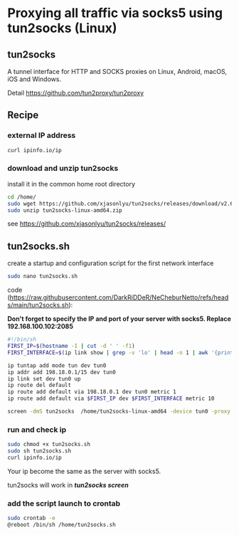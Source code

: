 # Proxying all traffic via socks5 using tun2socks (Linux)

## tun2socks

A tunnel interface for HTTP and SOCKS proxies on Linux, Android, macOS, iOS and Windows.

Detail https://github.com/tun2proxy/tun2proxy

## Recipe

### external IP address

```bash
curl ipinfo.io/ip
```

### download and unzip tun2socks

install it in the common home root directory

```bash
cd /home/
sudo wget https://github.com/xjasonlyu/tun2socks/releases/download/v2.6.0/tun2socks-linux-amd64.zip
sudo unzip tun2socks-linux-amd64.zip
```

see https://github.com/xjasonlyu/tun2socks/releases/


## tun2socks.sh

create a startup and configuration script for the first network interface

```bash
sudo nano tun2socks.sh
```

code (https://raw.githubusercontent.com/DarkRiDDeR/NeCheburNetto/refs/heads/main/tun2socks.sh):

**Don't forget to specify the IP and port of your server with socks5. Replace 192.168.100.102:2085**

```sh
#!/bin/sh
FIRST_IP=$(hostname -I | cut -d ' ' -f1)
FIRST_INTERFACE=$(ip link show | grep -v 'lo' | head -n 1 | awk '{print $2}' | sed 's/://g')

ip tuntap add mode tun dev tun0
ip addr add 198.18.0.1/15 dev tun0
ip link set dev tun0 up
ip route del default
ip route add default via 198.18.0.1 dev tun0 metric 1
ip route add default via $FIRST_IP dev $FIRST_INTERFACE metric 10

screen -dmS tun2socks  /home/tun2socks-linux-amd64 -device tun0 -proxy socks5://192.168.100.102:2085 -interface $FIRST_INTERFACE
```

### run and check ip

```bash
sudo chmod +x tun2socks.sh
sudo sh tun2socks.sh
curl ipinfo.io/ip
```

Your ip become the same as the server with socks5.

tun2socks will work in ***tun2socks screen***

### add the script launch to crontab

```bash
sudo crontab -e
@reboot /bin/sh /home/tun2socks.sh
```
